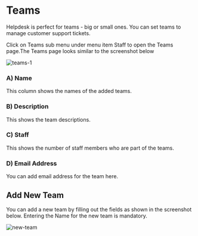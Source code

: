 # Teams

Helpdesk is perfect for teams - big or small ones.
You can set teams to manage customer support tickets.

Click on Teams sub menu under menu item Staff to open the Teams page.The Teams page looks similar to the screenshot below

![teams-1](https://cloud.githubusercontent.com/assets/8191145/9361193/ee313106-46b7-11e5-990d-7e211aa43671.png)


### A) Name

This column shows the names of the added teams.

### B) Description

This shows the team descriptions.

### C) Staff

This shows the number of staff members who are part of the teams.

### D) Email Address

You can add email address for the team here.

## Add New Team

You can add a new team by filling out the fields as shown in the screenshot below. Entering the Name for the new team is mandatory.

![new-team](https://cloud.githubusercontent.com/assets/8191145/9270173/25316092-428d-11e5-9a90-24175973b630.png)

